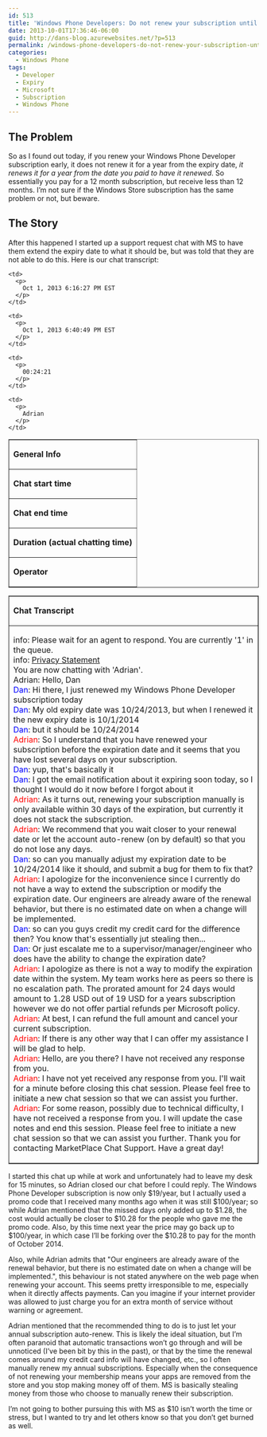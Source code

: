 ```yaml
---
id: 513
title: 'Windows Phone Developers: Do not renew your subscription until the expiry DAY or else Microsoft steals your money'
date: 2013-10-01T17:36:46-06:00
guid: http://dans-blog.azurewebsites.net/?p=513
permalink: /windows-phone-developers-do-not-renew-your-subscription-until-the-expiry-day-or-else-microsoft-steals-your-money/
categories:
  - Windows Phone
tags:
  - Developer
  - Expiry
  - Microsoft
  - Subscription
  - Windows Phone
---
```


## The Problem

So as I found out today, if you renew your Windows Phone Developer subscription early, it does not renew it for a year from the expiry date, _it renews it for a year from the date you paid to have it renewed_. So essentially you pay for a 12 month subscription, but receive less than 12 months. I’m not sure if the Windows Store subscription has the same problem or not, but beware.

## The Story

After this happened I started up a support request chat with MS to have them extend the expiry date to what it should be, but was told that they are not able to do this. Here is our chat transcript:

<table cellspacing="0" cellpadding="0" border="1">
  <tr>
    <td>
      <p>
        <b>General Info</b><b></b>
      </p>
    </td>
  </tr>

  <tr>
    <td>
      <p>
        <b>Chat start time</b>
      </p>
    </td>

    <td>
      <p>
        Oct 1, 2013 6:16:27 PM EST
      </p>
    </td>
  </tr>

  <tr>
    <td>
      <p>
        <b>Chat end time</b>
      </p>
    </td>

    <td>
      <p>
        Oct 1, 2013 6:40:49 PM EST
      </p>
    </td>
  </tr>

  <tr>
    <td>
      <p>
        <b>Duration (actual chatting time)</b>
      </p>
    </td>

    <td>
      <p>
        00:24:21
      </p>
    </td>
  </tr>

  <tr>
    <td>
      <p>
        <b>Operator</b>
      </p>
    </td>

    <td>
      <p>
        Adrian
      </p>
    </td>
  </tr>
</table>

<table cellspacing="0" cellpadding="0" border="1">
  <tr>
    <td>
      <p>
        <b>Chat Transcript</b>
      </p>
    </td>
  </tr>

  <tr>
    <td>
      <p>
        info: Please wait for an agent to respond. You are currently '1' in the queue. <br />info: <a href="http://go.microsoft.com/fwlink/?LinkId=81184&clcid=0x809">Privacy Statement</a> <br />You are now chatting with 'Adrian'. <br />Adrian: Hello, Dan <br /><font style="background-color: #ffffff" color="#0000ff">Dan</font>: Hi there, I just renewed my Windows Phone Developer subscription today <br /><font color="#0000ff">Dan</font>: My old expiry date was 10/24/2013, but when I renewed it the new expiry date is 10/1/2014 <br /><font color="#0000ff">Dan</font>: but it should be 10/24/2014 <br /><font color="#ff0000">Adrian</font>: So I understand that you have renewed your subscription before the expiration date and it seems that you have lost several days on your subscription. <br /><font color="#0000ff">Dan</font>: yup, that's basically it <br /><font color="#0000ff">Dan</font>: I got the email notification about it expiring soon today, so I thought I would do it now before I forgot about it <br /><font color="#ff0000">Adrian</font>: As it turns out, renewing your subscription manually is only available within 30 days of the expiration, but currently it does not stack the subscription. <br /><font color="#ff0000">Adrian</font>: We recommend that you wait closer to your renewal date or let the account auto-renew (on by default) so that you do not lose any days. <br /><font color="#0000ff">Dan</font>: so can you manually adjust my expiration date to be 10/24/2014 like it should, and submit a bug for them to fix that? <br /><font color="#ff0000">Adrian</font>: I apologize for the inconvenience since I currently do not have a way to extend the subscription or modify the expiration date. Our engineers are already aware of the renewal behavior, but there is no estimated date on when a change will be implemented. <br /><font color="#0000ff">Dan</font>: so can you guys credit my credit card for the difference then? You know that's essentially jut stealing then... <br /><font color="#0000ff">Dan</font>: Or just escalate me to a supervisor/manager/engineer who does have the ability to change the expiration date? <br /><font color="#ff0000">Adrian</font>: I apologize as there is not a way to modify the expiration date within the system. My team works here as peers so there is no escalation path. The prorated amount for 24 days would amount to 1.28 USD out of 19 USD for a years subscription however we do not offer partial refunds per Microsoft policy. <br /><font color="#ff0000">Adrian</font>: At best, I can refund the full amount and cancel your current subscription. <br /><font color="#ff0000">Adrian</font>: If there is any other way that I can offer my assistance I will be glad to help. <br /><font color="#ff0000">Adrian</font>: Hello, are you there? I have not received any response from you. <br /><font color="#ff0000">Adrian</font>: I have not yet received any response from you. I'll wait for a minute before closing this chat session. Please feel free to initiate a new chat session so that we can assist you further. <br /><font color="#ff0000">Adrian</font>: For some reason, possibly due to technical difficulty, I have not received a response from you. I will update the case notes and end this session. Please feel free to initiate a new chat session so that we can assist you further. Thank you for contacting MarketPlace Chat Support. Have a great day!
      </p>
    </td>
  </tr>
</table>

I started this chat up while at work and unfortunately had to leave my desk for 15 minutes, so Adrian closed our chat before I could reply. The Windows Phone Developer subscription is now only $19/year, but I actually used a promo code that I received many months ago when it was still $100/year; so while Adrian mentioned that the missed days only added up to $1.28, the cost would actually be closer to $10.28 for the people who gave me the promo code. Also, by this time next year the price may go back up to $100/year, in which case I’ll be forking over the $10.28 to pay for the month of October 2014.

Also, while Adrian admits that "Our engineers are already aware of the renewal behavior, but there is no estimated date on when a change will be implemented.", this behaviour is not stated anywhere on the web page when renewing your account. This seems pretty irresponsible to me, especially when it directly affects payments. Can you imagine if your internet provider was allowed to just charge you for an extra month of service without warning or agreement.

Adrian mentioned that the recommended thing to do is to just let your annual subscription auto-renew. This is likely the ideal situation, but I’m often paranoid that automatic transactions won’t go through and will be unnoticed (I’ve been bit by this in the past), or that by the time the renewal comes around my credit card info will have changed, etc., so I often manually renew my annual subscriptions. Especially when the consequence of not renewing your membership means your apps are removed from the store and you stop making money off of them. MS is basically stealing money from those who choose to manually renew their subscription.

I’m not going to bother pursuing this with MS as $10 isn’t worth the time or stress, but I wanted to try and let others know so that you don’t get burned as well.
